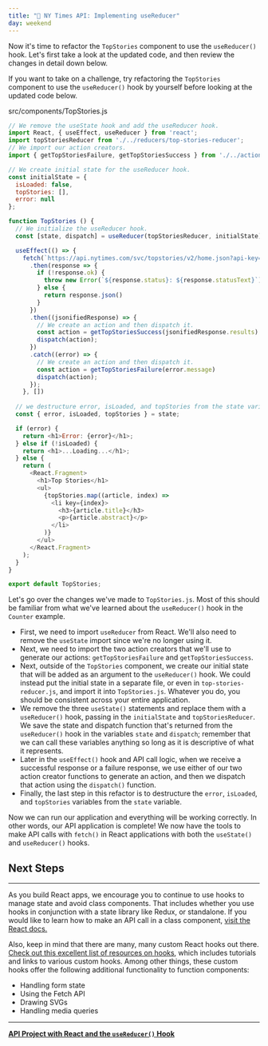 ```yaml
---
title: "📓 NY Times API: Implementing useReducer"
day: weekend
---
```


Now it's time to refactor the `TopStories` component to use the `useReducer()` hook. Let's first take a look at the updated code, and then review the changes in detail down below.

If you want to take on a challenge, try refactoring the `TopStories` component to use the `useReducer()` hook by yourself before looking at the updated code below.

<div class="filename">src/components/TopStories.js</div>

```js
// We remove the useState hook and add the useReducer hook.
import React, { useEffect, useReducer } from 'react';
import topStoriesReducer from './../reducers/top-stories-reducer';
// We import our action creators.
import { getTopStoriesFailure, getTopStoriesSuccess } from './../actions/index';

// We create initial state for the useReducer hook.
const initialState = {
  isLoaded: false,
  topStories: [],
  error: null
};

function TopStories () {
  // We initialize the useReducer hook.
  const [state, dispatch] = useReducer(topStoriesReducer, initialState);

  useEffect(() => {
    fetch(`https://api.nytimes.com/svc/topstories/v2/home.json?api-key=${process.env.REACT_APP_API_KEY}`)
      .then(response => {
        if (!response.ok) {
          throw new Error(`${response.status}: ${response.statusText}`);
        } else {
          return response.json()
        }
      })
      .then((jsonifiedResponse) => {
        // We create an action and then dispatch it.
        const action = getTopStoriesSuccess(jsonifiedResponse.results)
        dispatch(action);
      })
      .catch((error) => {
        // We create an action and then dispatch it. 
        const action = getTopStoriesFailure(error.message)
        dispatch(action);
      });
    }, [])
  
  // we destructure error, isLoaded, and topStories from the state variable.
  const { error, isLoaded, topStories } = state;

  if (error) {
    return <h1>Error: {error}</h1>;
  } else if (!isLoaded) {
    return <h1>...Loading...</h1>;
  } else {
    return (
      <React.Fragment>
        <h1>Top Stories</h1>
        <ul>
          {topStories.map((article, index) =>
            <li key={index}>
              <h3>{article.title}</h3>
              <p>{article.abstract}</p>
            </li>
          )}
        </ul>
      </React.Fragment>
    );
  }
}

export default TopStories;
```

Let's go over the changes we've made to `TopStories.js`. Most of this should be familiar from what we've learned about the `useReducer()` hook in the `Counter` example. 

* First, we need to import `useReducer` from React. We'll also need to remove the `useState` import since we're no longer using it.
* Next, we need to import the two action creators that we'll use to generate our actions: `getTopStoriesFailure` and `getTopStoriesSuccess`. 
* Next, outside of the `TopStories` component, we create our initial state that will be added as an argument to the `useReducer()` hook. We could instead put the initial state in a separate file, or even in `top-stories-reducer.js`, and import it into `TopStories.js`. Whatever you do, you should be consistent across your entire application.
* We remove the three `useState()` statements and replace them with a `useReducer()` hook, passing in the `initialState` and `topStoriesReducer`. We save the state and dispatch function that's returned from the `useReducer()` hook in the variables `state` and `dispatch`; remember that we can call these variables anything so long as it is descriptive of what it represents.
* Later in the `useEffect()` hook and API call logic, when we receive a successful response or a failure response, we use either of our two action creator functions to generate an action, and then we dispatch that action using the `dispatch()` function.
* Finally, the last step in this refactor is to destructure the `error`, `isLoaded`, and `topStories` variables from the `state` variable. 

Now we can run our application and everything will be working correctly. In other words, our API application is complete! We now have the tools to make API calls with `fetch()` in React applications with both the `useState()` and `useReducer()` hooks. 

## Next Steps
---

As you build React apps, we encourage you to continue to use hooks to manage state and avoid class components. That includes whether you use hooks in conjunction with a state library like Redux, or standalone. If you would like to learn how to make an API call in a class component, [visit the React docs.](https://reactjs.org/docs/faq-ajax.html)

Also, keep in mind that there are many, many custom React hooks out there. [Check out this excellent list of resources on hooks](https://github.com/rehooks/awesome-react-hooks), which includes tutorials and links to various custom hooks. Among other things, these custom hooks offer the following additional functionality to function components:

* Handling form state
* Using the Fetch API
* Drawing SVGs
* Handling media queries

---
**[<i class="glyphicon glyphicon-folder-open"></i>  API Project with React and the `useReducer()` Hook](https://github.com/epicodus-lessons/react-with-api-and-useReducer)**

